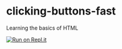 # clicking-buttons-fast
Learning the basics of HTML 

[![Run on Repl.it](https://repl.it/badge/github/Miles-In-The-Sky/clicking-buttons-fast)](https://repl.it/github/Miles-In-The-Sky/clicking-buttons-fast)
